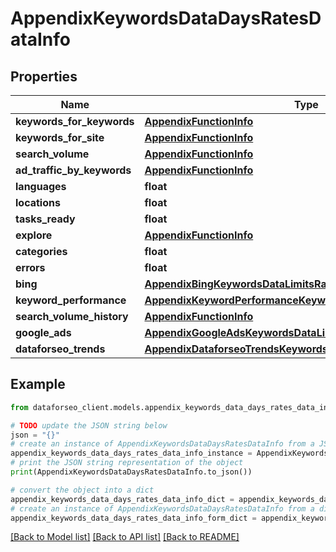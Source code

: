 # AppendixKeywordsDataDaysRatesDataInfo


## Properties

Name | Type | Description | Notes
------------ | ------------- | ------------- | -------------
**keywords_for_keywords** | [**AppendixFunctionInfo**](AppendixFunctionInfo.md) |  | [optional] 
**keywords_for_site** | [**AppendixFunctionInfo**](AppendixFunctionInfo.md) |  | [optional] 
**search_volume** | [**AppendixFunctionInfo**](AppendixFunctionInfo.md) |  | [optional] 
**ad_traffic_by_keywords** | [**AppendixFunctionInfo**](AppendixFunctionInfo.md) |  | [optional] 
**languages** | **float** |  | [optional] 
**locations** | **float** |  | [optional] 
**tasks_ready** | **float** |  | [optional] 
**explore** | [**AppendixFunctionInfo**](AppendixFunctionInfo.md) |  | [optional] 
**categories** | **float** |  | [optional] 
**errors** | **float** |  | [optional] 
**bing** | [**AppendixBingKeywordsDataLimitsRatesDataInfo**](AppendixBingKeywordsDataLimitsRatesDataInfo.md) |  | [optional] 
**keyword_performance** | [**AppendixKeywordPerformanceKeywordsDataLimitsRatesDataInfo**](AppendixKeywordPerformanceKeywordsDataLimitsRatesDataInfo.md) |  | [optional] 
**search_volume_history** | [**AppendixFunctionInfo**](AppendixFunctionInfo.md) |  | [optional] 
**google_ads** | [**AppendixGoogleAdsKeywordsDataLimitsRatesDataInfo**](AppendixGoogleAdsKeywordsDataLimitsRatesDataInfo.md) |  | [optional] 
**dataforseo_trends** | [**AppendixDataforseoTrendsKeywordsDataLimitsRatesDataInfo**](AppendixDataforseoTrendsKeywordsDataLimitsRatesDataInfo.md) |  | [optional] 

## Example

```python
from dataforseo_client.models.appendix_keywords_data_days_rates_data_info import AppendixKeywordsDataDaysRatesDataInfo

# TODO update the JSON string below
json = "{}"
# create an instance of AppendixKeywordsDataDaysRatesDataInfo from a JSON string
appendix_keywords_data_days_rates_data_info_instance = AppendixKeywordsDataDaysRatesDataInfo.from_json(json)
# print the JSON string representation of the object
print(AppendixKeywordsDataDaysRatesDataInfo.to_json())

# convert the object into a dict
appendix_keywords_data_days_rates_data_info_dict = appendix_keywords_data_days_rates_data_info_instance.to_dict()
# create an instance of AppendixKeywordsDataDaysRatesDataInfo from a dict
appendix_keywords_data_days_rates_data_info_form_dict = appendix_keywords_data_days_rates_data_info.from_dict(appendix_keywords_data_days_rates_data_info_dict)
```
[[Back to Model list]](../README.md#documentation-for-models) [[Back to API list]](../README.md#documentation-for-api-endpoints) [[Back to README]](../README.md)


